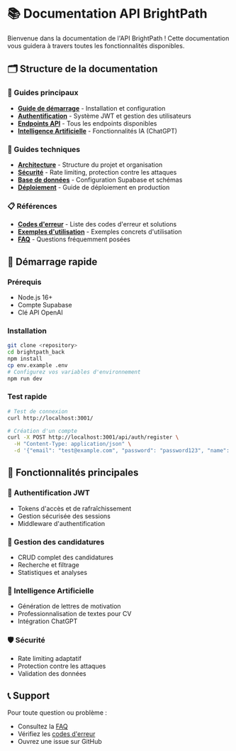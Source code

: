 # 📚 Documentation API BrightPath

Bienvenue dans la documentation de l'API BrightPath ! Cette documentation vous guidera à travers toutes les fonctionnalités disponibles.

## 🗂️ Structure de la documentation

### 📖 Guides principaux
- **[Guide de démarrage](getting-started.md)** - Installation et configuration
- **[Authentification](authentication.md)** - Système JWT et gestion des utilisateurs
- **[Endpoints API](endpoints.md)** - Tous les endpoints disponibles
- **[Intelligence Artificielle](ai-features.md)** - Fonctionnalités IA (ChatGPT)

### 🔧 Guides techniques
- **[Architecture](architecture.md)** - Structure du projet et organisation
- **[Sécurité](security.md)** - Rate limiting, protection contre les attaques
- **[Base de données](database.md)** - Configuration Supabase et schémas
- **[Déploiement](deployment.md)** - Guide de déploiement en production

### 📋 Références
- **[Codes d'erreur](error-codes.md)** - Liste des codes d'erreur et solutions
- **[Exemples d'utilisation](examples.md)** - Exemples concrets d'utilisation
- **[FAQ](faq.md)** - Questions fréquemment posées

## 🚀 Démarrage rapide

### Prérequis
- Node.js 16+ 
- Compte Supabase
- Clé API OpenAI

### Installation
```bash
git clone <repository>
cd brightpath_back
npm install
cp env.example .env
# Configurez vos variables d'environnement
npm run dev
```

### Test rapide
```bash
# Test de connexion
curl http://localhost:3001/

# Création d'un compte
curl -X POST http://localhost:3001/api/auth/register \
  -H "Content-Type: application/json" \
  -d '{"email": "test@example.com", "password": "password123", "name": "Test User"}'
```

## 🎯 Fonctionnalités principales

### 🔐 Authentification JWT
- Tokens d'accès et de rafraîchissement
- Gestion sécurisée des sessions
- Middleware d'authentification

### 📝 Gestion des candidatures
- CRUD complet des candidatures
- Recherche et filtrage
- Statistiques et analyses

### 🤖 Intelligence Artificielle
- Génération de lettres de motivation
- Professionnalisation de textes pour CV
- Intégration ChatGPT

### 🛡️ Sécurité
- Rate limiting adaptatif
- Protection contre les attaques
- Validation des données

## 📞 Support

Pour toute question ou problème :
- Consultez la [FAQ](faq.md)
- Vérifiez les [codes d'erreur](error-codes.md)
- Ouvrez une issue sur GitHub

